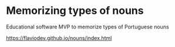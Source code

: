 # Memorizing types of nouns

Educational software MVP to memorize types of Portuguese nouns

https://flaviodev.github.io/nouns/index.html
